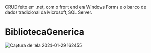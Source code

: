 CRUD feito em .net, com o front end em Windows Forms e o banco de dados tradicional da Microsoft, SQL Server.
# BibliotecaGenerica
![Captura de tela 2024-01-29 162455](https://github.com/luquisinger/BibliotecaGenerica/assets/102822195/5ba39229-5881-4180-8b21-f60da57077e9)
